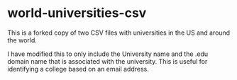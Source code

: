 world-universities-csv
======================
This is a forked copy of two CSV files with universities in the US and around the world.

I have modified this to only include the University name and the .edu domain name that is associated with the university.  This is useful for identifying a college based on an email address.


